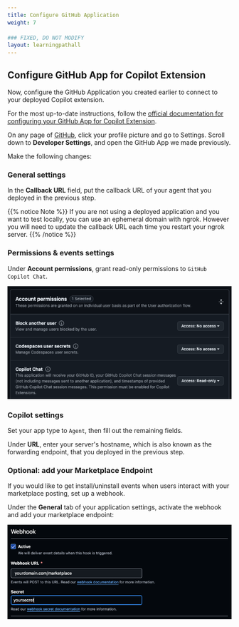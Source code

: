 ```yaml
---
title: Configure GitHub Application
weight: 7

### FIXED, DO NOT MODIFY
layout: learningpathall
---
```


## Configure GitHub App for Copilot Extension

Now, configure the GitHub Application you created earlier to connect to your deployed Copilot extension.

For the most up-to-date instructions, follow the [official documentation for configuring your GitHub App for Copilot Extension](https://docs.github.com/en/copilot/building-copilot-extensions/creating-a-copilot-extension/configuring-your-github-app-for-your-copilot-extension#configuring-your-github-app).

On any page of [GitHub](https://github.com/), click your profile picture and go to Settings. Scroll down to **Developer Settings**, and open the GitHub App we made previously.

Make the following changes:

### **General** settings

In the **Callback URL** field, put the callback URL of your agent that you deployed in the previous step.

{{% notice Note %}}
If you are not using a deployed application and you want to test locally, you can use an ephemeral domain with ngrok. However you will need to update the callback URL each time you restart your ngrok server.
{{% /notice %}}

### **Permissions & events** settings

Under **Account permissions**, grant read-only permissions to `GitHub Copilot Chat`.

![Account Permissions](images/githubconfig-permissions.png)

### **Copilot** settings

Set your app type to `Agent`, then fill out the remaining fields.

Under **URL**, enter your server's hostname, which is also known as the forwarding endpoint, that you deployed in the previous step.

### Optional: add your Marketplace Endpoint

If you would like to get install/uninstall events when users interact with your marketplace posting, set up a webhook. 

Under the **General** tab of your application settings, activate the webhook and add your marketplace endpoint:

![Webhook setup](images/marketplace.png)